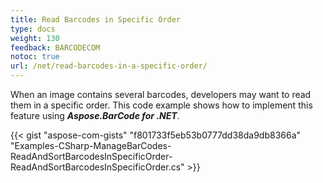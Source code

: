 ```yaml
---
title: Read Barcodes in Specific Order
type: docs
weight: 130
feedback: BARCODECOM
notoc: true
url: /net/read-barcodes-in-a-specific-order/
---
```


When an image contains several barcodes, developers may want to read them in a specific order. This code example shows how to implement this feature using ***Aspose.BarCode for .NET***.   

{{< gist "aspose-com-gists" "f801733f5eb53b0777dd38da9db8366a" "Examples-CSharp-ManageBarCodes-ReadAndSortBarcodesInSpecificOrder-ReadAndSortBarcodesInSpecificOrder.cs" >}}
